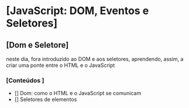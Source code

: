 # [JavaScript: DOM, Eventos e Seletores]

## [Dom e Seletore]

neste dia, fora introduzido ao DOM e aos seletores, aprendendo, assim, a criar uma ponte entre o HTML e o JavaScript

### [Conteúdos ]

- [] Dom: como o HTML e o JavaScript se comunicam
- [] Seletores de elementos
